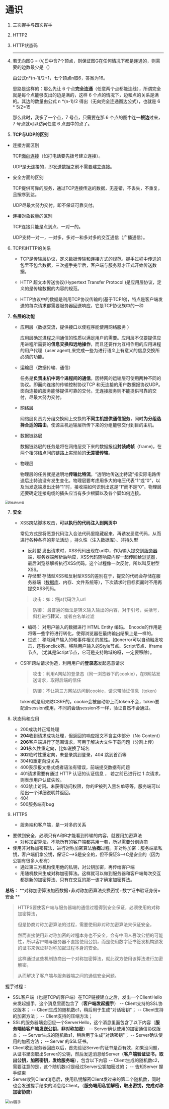 # 通识

1. 三次握手与四次挥手

2. HTTP2

3. HTTP状态码

   <hr>

4. 若无向图G = (V,E)中含7个顶点，则保证图G在任何情况下都是连通的，则需要的边数最少是（）

   由公式n*(n-1)/2+1，七个顶点n取6，答案为16。

   思路是这样的：那么先让 6 个点**完全连通**（任意两个点都能连线），所谓完全就是每个点能够支出的边是满的，这样 6 个点的情况下，边和点的关系是满的。其边的数量由公式 n *(n-1)/2 得出（无向完全连通图边公式），也就是 6 * 5/2=15

   那么此时，我多了一个点，7 号点，只需要在那 6 个点的图中连**一根边**过来，7 号点就可以访问任意 6 点图中的点了。

5.  **TCP与UDP的区别**

   - 连接方面区别

     TCP[面向连接](https://www.baidu.com/s?wd=面向连接&tn=SE_PcZhidaonwhc_ngpagmjz&rsv_dl=gh_pc_zhidao)（如打电话要先拨号建立连接）。

     UDP是无连接的，即发送数据之前不需要建立连接。

   - 安全方面的区别

     TCP提供可靠的服务，通过TCP连接传送的数据，无差错，不丢失，不重复，且按序到达。

     UDP尽最大努力交付，即不保证可靠交付。

   - 连接对象数量的区别

     TCP连接只能是点到点、一对一的。

     UDP支持一对一，一对多，多对一和多对多的交互通信（广播通信）。

6. TCP和HTTP的关系

   - TCP是传输层协议，定义数据传输和连接方式的规范。握手过程中传送的包里不包含数据，三次握手完毕后，客户端与服务器才正式开始传送数据。

   - HTTP 超文本传送协议(Hypertext Transfer Protocol )是应用层协议，定义的是传输数据的内容的规范。

   - HTTP协议中的数据是利用TCP协议传输的(基于TCP的)，特点是客户端发送的每次请求都需要服务器回送响应，它是TCP协议族中的一种

7. **各层的功能**

   - 应用层（数据交流，提供接口以使程序能使用网络服务 ）

     应用层确定进程之间通信的性质以满足用户的需要。应用层不仅要提供应用进程所需要的**信息交换和远地操作**，而且还要作为互相作用的应用进程的用户代理（user agent),来完成一些为进行语义上有意义的信息交换所必须的功能。

   - 运输层（数据传输、通信）

     任务是**负责主机中两个进程间的通信**。因特网的运输层可使用两种不同的协议。即面向连接的传输控制协议TCP 和无连接的用户数据报协议UDP。面向连接的服务能够提供可靠的交付。无连接服务则不能提供可靠的交付，尽最大努力交付。

   - 网络层

     网络层负责为分组交换网上交换的**不同主机提供通信服务**，同时**为分组选择合适的路由**，使源主机运输层所传下来的分组能够交付到目的主机。

   - 数据链路层

     数据链路层的任务是将在网络层交下来的数据报组**封装成帧**（frame)，在两个相邻结点间的链路上实现帧的**无差错传输**。

   - 物理层

     物理层的任务就是透明地**传输比特流**。“透明地传送比特流”指实际电路传送后比特流没有发生变化。物理层要考虑用多大的电压代表“1”或“0”，以及当发送端发出比特“1”时，接收端如何识别出这是“1”而不是“0”。物理层还要确定连接电缆的插头应当有多少根脚以及各个脚如何连接。

<img src="C:\Users\NHT\Desktop\前端复习\img\网络结构分层.png" alt="网络结构分层" style="zoom:60%;" />

7. **安全**

   - XSS跨站脚本攻击，**可以执行的代码注入到网页中** 

     常见方式是将恶意代码注入合法代码里隐藏起来，再诱发恶意代码，从而进行各种各样的非法活动 ，持久性（注入数据库）、非持久型

     - 反射型 发出请求时，XSS代码出现在url中，作为输入提交到[服务器](http://msd.misuland.com/pd/3181438612956776236)端，服务器端解析后响应，XSS代码随响应内容一起传回给[浏览器](http://msd.misuland.com/pd/3181438612956776646)，最后浏览器解析执行XSS代码。这个过程像一次反射，所以叫反射型XSS。
     - 存储型 存储型XSS和反射型XSS的差别在于，提交的代码会存储在服务器端（[数据库](http://msd.misuland.com/pd/3181438612956776842)、内存、文件系统等），下次请求时目标页面时不用再提交XSS代码。

     > 攻击：如：将js代码注入url

     > 防御： 最普遍的做法是转义输入输出的内容，对于引号，尖括号，斜杠进行**转义**，或者白名单过滤

     - 编码： 对用户输入的数据进行 HTML Entity 编码。 Encode的作用是将等一些字符进行转化，使得浏览器在最终输出结果上是一样的。
     - 过滤： 移除用户输入的和事件相关的属性。如onerror可以自动触发攻击，还有onclick等。移除用户输入的Style节点、Script节点、Iframe节点。（尤其是Script节点，它可是支持跨域的呀，一定要移除）。

   - CSRF跨站请求伪造，利用用户的**登录态**发起恶意请求 

     > 攻击：利用A网站的登录态（同一浏览器下的cookie），在B网站发送请求，取得后端的信任

     > 防御：不让第三方网站访问到cookie，请求带验证信息（token）
     
     token就是用来防CSRF的，cookie会被自动带上而token不会，token要配合session使用，不同的会话session不一样，验证自然不会通过。

8. 状态码和应用
   - 200成功并正常处理
   - **204**收到请求成功处理，但返回的响应报文不含主体部分（No Content）
   - **206**客户端进行了范围请求，可用于解决大文件下载问题（分割上传）
   - **301**永久性重定向，比如说换了域名
   - **302**临时性重定向，未登录跳到登录，404 跳到首页等
   - 304和重定向没关系
   - 400表示报文格式或者语法有错误，前端提交数据有问题
   - 401请求需要有通过 HTTP 认证的认证信息 ， 若之前已进行过 1 次请求， 则表示用户认证失败。 
   - 403禁止访问。未获得访问权限，你的IP被列入黑名单等等，服务端可以给出一个详细说明并返回。
   - 404
   - 500服务端有bug
   
9. HTTPS

   - 服务端和客户端，是一对多的关系
- 要做到安全，必须只有A和B才能看到传输的内容，就要用加密算法
   - 对称加密算法，不能所有的客户端都共用一套，所以需要分别协商
- 使用非对称加密算法，进行对称加密算法**协商**过程。非对称加密：服务端拿私钥，客户端们拿公钥，保证C-->S是安全的，但不保证S-->C是安全的（因为公钥有很多人都有）
   - 通过第三方机构使用他的私钥，对公钥加密，再传给客户端
   - 用随机数来生成对称加密算法。这样就可以做到服务器和客户端每次交互都是新的加密算法、只有在交互的那一该才确定加密算法。
   

**总结**： **对称加密算法加密数据+非对称加密算法交换密钥+数字证书验证身份=安全 **

>HTTPS要使客户端与服务器端的通信过程得到安全保证，必须使用的对称加密算法，
   >
   >但是协商对称加密算法的过程，需要使用非对称加密算法来保证安全，
   >
   >然而直接使用非对称加密的过程本身也不安全，会有中间人篡改公钥的可能性，所以客户端与服务器不直接使用公钥，而是使用数字证书签发机构颁发的证书来保证非对称加密过程本身的安全。
   >
   >这样通过这些机制协商出一个对称加密算法，就此双方使用该算法进行加密解密。
   >
   >从而解决了客户端与服务器端之间的通信安全问题。

握手过程：

- SSL客户端（也是TCP的客户端）在TCP链接建立之后，发出一个ClientHello来发起握手，这个消息里面包含了（**客户端发起握手**）
   -- Client支持的SSL协议版本；
   -- Client生成的随机数c1，稍后用于生成"对话密钥"；
   -- Client支持的加密方法；
   -- Client支持的压缩方法；
- SSL的服务器端会回应一个ServerHello，这个消息里面包含了以下内容（**服务端给客户端发送公钥，非对称加密**）
   -- Server确认使用的加密通信协议版本；
   --  Server生成的随机数s1，稍后用于生成"对话密钥"；
   -- Server确认使用的加密方法；
   -- Server 的SSL证书。
- Client收到服务器回应以后，首先验证Server的证书是否有效，如果没问题，从证书里面取出Server的公钥，然后发送消息给Server（**客户端验证证书，取出公钥，加密密钥，发给服务端**），包含以下内容
   -- Client生成的随机数c2，需要注意的是，这个随机数c2是经过Server公钥加密过的；
   -- 告知Server 握手结束
- Server收到Client消息后，使用私钥解密Client发过来的第二个随机数，同时也会发送握手结束的消息给Client。（**服务端用私钥解密，取出密钥，完成对称加密协商**）

<img src="C:\Users\NHT\Desktop\前端复习\img\ssl握手.png" alt="ssl握手" style="zoom:80%;" />